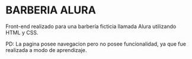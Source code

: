 # BARBERIA ALURA
Front-end realizado para una barbería ficticia llamada Alura utilizando HTML y CSS.

PD: La pagina posee navegacion pero no posee funcionalidad, ya que fue realizada a modo de aprendizaje.
